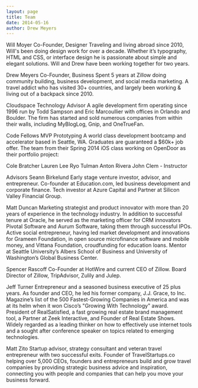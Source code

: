 ```yaml
---
layout: page
title: Team
date: 2014-05-16
author: Drew Meyers
---
```

Will Moyer
Co-Founder, Designer
Traveling and living abroad since 2010, Will's been doing design work for over a decade. Whether it’s typography, HTML and CSS, or interface design he is passionate about simple and elegant solutions. Will and Drew have been working together for two years.

Drew Meyers
Co-Founder, Business
Spent 5 years at Zillow doing community building, business development, and social media marketing. A travel addict who has visited 30+ countries, and largely been working & living out of a backpack since 2010.

Cloudspace
Technology Advisor
A agile development firm operating since 1996 run by Todd Sampson and Eric Marcoullier with offices in Orlando and Boulder. The firm has started and sold numerous companies from within their walls, including MyBlogLog, Gnip, and OneTrueFan.

Code Fellows
MVP Prototyping
A world class development bootcamp and accelerator based in Seattle, WA. Graduates are guaranteed a $60k+ job offer. The team from their Spring 2014 iOS class working on OpenDoor as their portfolio project:

Cole Bratcher
Lauren Lee
Ryo Tulman
Anton Rivera
John Clem - Instructor

Advisors
Seann Birkelund
Early stage venture investor, advisor, and entrepreneur. Co-founder at Education.com, led business development and corporate finance. Tech investor at Azure Capital and Partner at Silicon Valley Financial Group.

Matt Duncan
Marketing strategist and product innovator with more than 20 years of experience in the technology industry. In addition to successful tenure at Oracle, he served as the marketing officer for CRM innovators Pivotal Software and Aurum Software, taking them through successful IPOs. Active social entrepreneur, having led market development and innovations for Grameen Foundation, in open source microfinance software and mobile money, and Vittana Foundation, croudfunding for education loans. Mentor at Seattle University’s Albers School of Business and University of Washington’s Global Business Center.

Spencer Rascoff
Co-Founder at HotWire and current CEO of Zillow. Board Director of Zillow, TripAdvisor, Zulily and Julep.

Jeff Turner
Entrepreneur and a seasoned business executive of 25 plus years. As founder and CEO, he led his former company, J.J. Grace, to Inc. Magazine’s list of the 500 Fastest-Growing Companies in America and was at its helm when it won Cisco’s "Growing With Technology" award. President of RealSatisfied, a fast growing real estate brand management tool, a Partner at Zeek Interactive, and Founder of Real Estate Shows. Widely regarded as a leading thinker on how to effectively use internet tools and a sought after conference speaker on topics related to emerging technologies.

Matt Zito
Startup advisor, strategy consultant and veteran travel entrepreneur with two successful exits. Founder of TravelStartups.co helping over 5,000 CEOs, founders and entrepreneurs build and grow travel companies by providing strategic business advice and inspiration, connecting you with people and companies that can help you move your business forward.